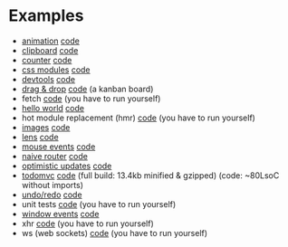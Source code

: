 # Examples

* [animation](http://joaomilho.github.io/act/animation/examples) [code](https://github.com/joaomilho/act/blob/master/animation/examples/)
* [clipboard](http://joaomilho.github.io/act/examples/clipboard/) [code](https://github.com/joaomilho/act/blob/master/examples/clipboard/)
* [counter](http://joaomilho.github.io/act/examples/counter/) [code](https://github.com/joaomilho/act/blob/master/examples/counter/)
* [css modules](http://joaomilho.github.io/act/examples/css_modules/) [code](https://github.com/joaomilho/act/blob/master/examples/css_modules/)
* [devtools](http://joaomilho.github.io/act/examples/devtools/) [code](https://github.com/joaomilho/act/blob/master/examples/devtools/)
* [drag & drop](http://joaomilho.github.io/act/examples/drag_n_drop/) [code](https://github.com/joaomilho/act/blob/master/examples/drag_n_drop/) (a kanban board)
* fetch [code](https://github.com/joaomilho/act/blob/master/examples/fetch) (you have to run yourself)
* [hello world](http://joaomilho.github.io/act/examples/hello_world/) [code](https://github.com/joaomilho/act/blob/master/examples/hello_world/)
* hot module replacement (hmr) [code](https://github.com/joaomilho/act/blob/master/hmr/examples/) (you have to run yourself)
* [images](http://joaomilho.github.io/act/examples/images/) [code](https://github.com/joaomilho/act/blob/master/examples/images/)
* [lens](http://joaomilho.github.io/act/examples/lens/) [code](https://github.com/joaomilho/act/blob/master/examples/lens/)
* [mouse events](http://joaomilho.github.io/act/examples/mouse_events/) [code](https://github.com/joaomilho/act/blob/master/examples/mouse_events/)
* [naive router](http://joaomilho.github.io/act/examples/naive_router/) [code](https://github.com/joaomilho/act/blob/master/examples/naive_router/)
* [optimistic updates](http://joaomilho.github.io/act/examples/optimistic/) [code](https://github.com/joaomilho/act/blob/master/examples/optimistic/)
* [todomvc](http://joaomilho.github.io/act/examples/todomvc/) [code](https://github.com/joaomilho/act/blob/master/examples/todomvc/) (full build: 13.4kb minified & gzipped) (code: ~80LsoC without imports)
* [undo/redo](http://joaomilho.github.io/act/examples/undo/) [code](https://github.com/joaomilho/act/blob/master/examples/undo/)
* unit tests [code](https://github.com/joaomilho/act/blob/master/examples/unit_test/) (you have to run yourself)
* [window events](http://joaomilho.github.io/act/examples/window_events/) [code](https://github.com/joaomilho/act/blob/master/examples/window_events/)
* xhr [code](https://github.com/joaomilho/act/blob/master/examples/xhr) (you have to run yourself)
* ws (web sockets) [code](https://github.com/joaomilho/act/blob/master/ws/examples/index.js) (you have to run yourself)
